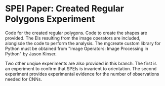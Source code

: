 # SPEI Paper: Created Regular Polygons Experiment
Code for the created regular polygons.  Code to create the shapes are provided.  The EIs resulting from the image operators are included, alongisde the code to perform the analysis.  The mgcreate custom library for Python must be obtained from "Image Operators: Image Processing in Python" by Jason Kinser. 

Two other unqiue experiments are also provided in this branch.  The first is an experiment to confirm that SPEIs is invarient to orientation. The second experiment provides experimental evidence for the number of observations needed for CNNs.
